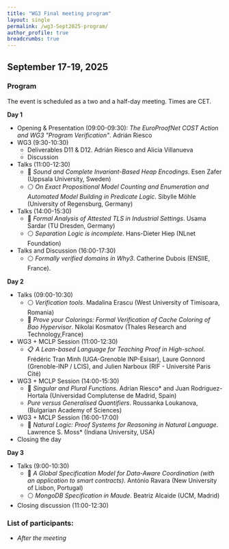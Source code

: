 ```yaml
---
title: "WG3 Final meeting program"
layout: single
permalink: /wg3-Sept2025-program/
author_profile: true
breadcrumbs: true
---
```



## September 17-19, 2025

<!--[<img src="/_pages/WG3/Feb2022/WG3-meeting-way.jpg" width="300"/>](/_pages/WG3/Feb2022/WG3-meeting-way.jpg)-->

### Program

The event is scheduled as a two and a half-day meeting. Times are CET.

**Day 1**

* Opening & Presentation (09:00-09:30): _The EuroProofNet COST Action and WG3 "Program Verification"_. Adri&aacute;n Riesco
* WG3 (9:30-10:30)
  - Deliverables D11 & D12. Adri&aacute;n Riesco and Alicia Villanueva
  - Discussion
* Talks (11:00-12:30)
  - :large_blue_circle: _Sound and Complete Invariant-Based Heap Encodings_. Esen Zafer (Uppsala University, Sweden)
  - :white_circle: _On Exact Propositional Model Counting and Enumeration and Automated Model Building in Predicate Logic_. Sibylle Möhle (University of Regensburg, Germany)
* Talks (14:00-15:30)
  - :large_blue_circle: _Formal Analysis of Attested TLS in Industrial Settings_. Usama Sardar (TU Dresden, Germany)
  - :white_circle: _Separation Logic is incomplete_. Hans-Dieter Hiep (NLnet Foundation)
* Talks and Discussion (16:00-17:30)
  - :white_circle: _Formally verified domains in Why3_. Catherine Dubois (ENSIIE, France).

**Day 2**

* Talks (09:00-10:30)
  - :white_circle: _Verification tools_. Madalina Erascu (West University of Timisoara, Romania)
  - :large_blue_circle: _Prove your Colorings: Formal Verification of Cache Coloring of Bao Hypervisor_. Nikolai Kosmatov (Thales Research and Technology,France)
* WG3 + MCLP Session (11:00-12:30)
  - :clipboard: _A Lean-based Language for Teaching Proof in High-school_. Frédéric Tran Minh (UGA-Grenoble INP-Esisar), Laure Gonnord (Grenoble-INP / LCIS), and Julien Narboux (RIF - Université Paris Cité)
* WG3 + MCLP Session (14:00-15:30)
  - :large_blue_circle: _Singular and Plural Functions_. Adrian Riesco* and Juan Rodriguez-Hortala (Universidad Complutense de Madrid, Spain)
  - _Pure versus Generalised Quantifiers_. Roussanka Loukanova, (Bulgarian Academy of Sciences)
* WG3 + MCLP Session (16:00-17:00)
  - :large_blue_circle: _Natural Logic: Proof Systems for Reasoning in Natural Language_. Lawrence S. Moss* (Indiana University, USA)
* Closing the day

**Day 3**

* Talks (9:00-10:30)
  - :large_blue_circle: _A Global Specification Model for Data-Aware Coordination (with an application to smart contracts)_. António Ravara (New University of Lisbon, Portugal)
  - :white_circle: _MongoDB Specification in Maude_. Beatriz Alcaide (UCM, Madrid)
* Closing discussion (11:00-12:30)

### List of participants:

-	_After the meeting_ 

<!--
### Photos

[<img src="/_pages/WG3/Feb2022/WG3-meeting-session4.jpg" width="400"/>](/_pages/WG3/Feb2022/WG3-meeting-session4.jpg)

<br>

[<img src="/_pages/WG3/Feb2022/WG3-meeting-session2.jpg" width="400"/>](/_pages/WG3/Feb2022/WG3-meeting-session2.jpg)

<br>

[<img src="/_pages/WG3/Feb2022/WG3-meeting-coffee.jpg" width="400"/>](/_pages/WG3/Feb2022/WG3-meeting-coffee.jpg)

-->
